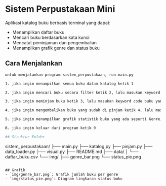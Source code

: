 # Sistem Perpustakaan Mini

Aplikasi katalog buku berbasis terminal yang dapat:
- Menampilkan daftar buku
- Mencari buku berdasarkan kata kunci
- Mencatat peminjaman dan pengembalian
- Menampilkan grafik genre dan status buku

## Cara Menjalankan
```bash
untuk menjalankan program sistem_perpustakaan, run main.py

1. jika ingin menampilkan semua buku dalam katalog ketik 1

2. jika ingin mencari buku secara filter ketik 2, lalu masukan keyword seperti Judul, Genre, atau Tahun (contoh : fiksi)

3. jika ingin meminjam buku ketik 3, lalu masukan keyword code buku yang ingin di pinjam (contoh : B001)

4. jika ingin mengembalikan buku yang sudah di pinjam ketik 4, lalu masukan keyword code buku yang sedang di pinjam yang ingin dikembalikan (contoh : B001)

5. jika ingin menampilkan grafik statistik buku yang ada seperti Genre, Tahun, dan Status Peminjaman ketik 5

6. jika ingin keluar dari program ketik 0

## Struktur Folder
```
sistem_perpustakaan/
├── main.py
├── katalog.py
├── pinjam.py
├── data_loader.py
├── visual.py
├── README.md
├── data/
│   └── daftar_buku.csv
└── img/
    ├── genre_bar.png
    └── status_pie.png
```

## Grafik
- `img/genre_bar.png`: Grafik jumlah buku per genre
- `img/status_pie.png`: Diagram lingkaran status buku
